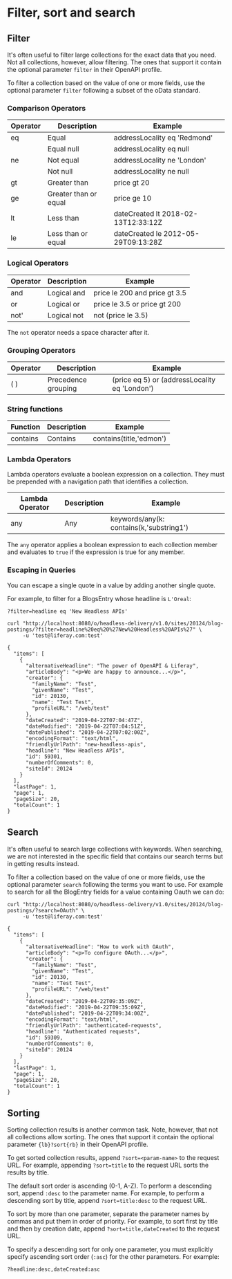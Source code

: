 # Filter, sort and search [](id=filter-sort-and-search)

## Filter

It's often useful to filter large collections for the exact data that you need. Not all collections, however, allow filtering. The ones that support it contain the optional parameter `filter` in their OpenAPI profile.

To filter a collection based on the value of one or more fields, use the optional parameter `filter` following a subset of the oData standard.

### Comparison Operators

| Operator  | Description          | Example                             |
|---------- |--------------------- |-------------------------------------|
| eq        | Equal                | addressLocality eq 'Redmond'        |
|           | Equal null           | addressLocality eq null             |
| ne        | Not equal            | addressLocality ne 'London'         |
|           | Not null             | addressLocality ne null             |
| gt        | Greater than         | price gt 20                         |
| ge        | Greater than or equal| price ge 10                         |
| lt        | Less than            | dateCreated lt 2018-02-13T12:33:12Z |
| le        | Less than or equal   | dateCreated le 2012-05-29T09:13:28Z |

### Logical Operators

| Operator  | Description | Example                      |
|---------- |------------ |------------------------------|
|and|Logical and |price le 200 and price gt 3.5          |
|or |Logical or |price le 3.5 or price gt 200            |
|not' |Logical not |not (price le 3.5)|

The `not` operator needs a space character after it.

### Grouping Operators

| Operator  | Description | Example                      |
|---------- |------------ |------------------------------|
|( ) |Precedence grouping |(price eq 5) or (addressLocality eq 'London')  |

### String functions

| Function  | Description | Example                      |
|---------- |------------ |------------------------------|
| contains  | Contains    |contains(title,'edmon')|

### Lambda Operators

Lambda operators evaluate a boolean expression on a collection. They must be prepended with a navigation path that identifies a collection.

| Lambda Operator  | Description | Example                                |
|----------------- |------------ |----------------------------------------|
| any              | Any         |keywords/any(k: contains(k,'substring1')|

The `any` operator applies a boolean expression to each collection member and evaluates to `true` if the expression is true for any member. 

### Escaping in Queries

You can escape a single quote in a value by adding another single quote. 

For example, to filter for a BlogsEntry whose headline is `L'Oreal`:
```
?filter=headline eq 'New Headless APIs'
```

    curl "http://localhost:8080/o/headless-delivery/v1.0/sites/20124/blog-postings/?filter=headline%20eq%20%27New%20Headless%20APIs%27" \
         -u 'test@liferay.com:test'
         
    {
      "items": [
        {
          "alternativeHeadline": "The power of OpenAPI & Liferay",
          "articleBody": "<p>We are happy to announce...</p>",
          "creator": {
            "familyName": "Test",
            "givenName": "Test",
            "id": 20130,
            "name": "Test Test",
            "profileURL": "/web/test"
          },
          "dateCreated": "2019-04-22T07:04:47Z",
          "dateModified": "2019-04-22T07:04:51Z",
          "datePublished": "2019-04-22T07:02:00Z",
          "encodingFormat": "text/html",
          "friendlyUrlPath": "new-headless-apis",
          "headline": "New Headless APIs",
          "id": 59301,
          "numberOfComments": 0,
          "siteId": 20124
        }
      ],
      "lastPage": 1,
      "page": 1,
      "pageSize": 20,
      "totalCount": 1
    }

## Search

It's often useful to search large collections with keywords. When searching, we are not interested in the specific field that contains our search terms but in getting results instead.

To filter a collection based on the value of one or more fields, use the optional parameter `search` following the terms you want to use. For example to search for all the BlogEntry fields for a value containing Oauth we can do:

    curl "http://localhost:8080/o/headless-delivery/v1.0/sites/20124/blog-postings/?search=OAuth" \
         -u 'test@liferay.com:test'
         
    {
      "items": [
        {
          "alternativeHeadline": "How to work with OAuth",
          "articleBody": "<p>To configure OAuth...</p>",
          "creator": {
            "familyName": "Test",
            "givenName": "Test",
            "id": 20130,
            "name": "Test Test",
            "profileURL": "/web/test"
          },
          "dateCreated": "2019-04-22T09:35:09Z",
          "dateModified": "2019-04-22T09:35:09Z",
          "datePublished": "2019-04-22T09:34:00Z",
          "encodingFormat": "text/html",
          "friendlyUrlPath": "authenticated-requests",
          "headline": "Authenticated requests",
          "id": 59309,
          "numberOfComments": 0,
          "siteId": 20124
        }
      ],
      "lastPage": 1,
      "page": 1,
      "pageSize": 20,
      "totalCount": 1
    }

## Sorting

Sorting collection results is another common task. Note, however, that not all collections allow sorting. The ones that support it contain the optional parameter `{lb}?sort{rb}` in their OpenAPI profile.

To get sorted collection results, append `?sort=<param-name>` to the request URL. For example, appending `?sort=title` to the request URL sorts the results by title. 

The default sort order is ascending (0-1, A-Z). To perform a descending sort, append `:desc` to the parameter name. For example, to perform a descending sort by title, append `?sort=title:desc` to the request URL. 

To sort by more than one parameter, separate the parameter names by commas and put them in order of priority. For example, to sort first by title and then by creation date, append `?sort=title,dateCreated` to the request URL. 

To specify a descending sort for only one parameter, you must explicitly specify ascending sort order (`:asc`) for the other parameters. For example: 

`?headline:desc,dateCreated:asc`
